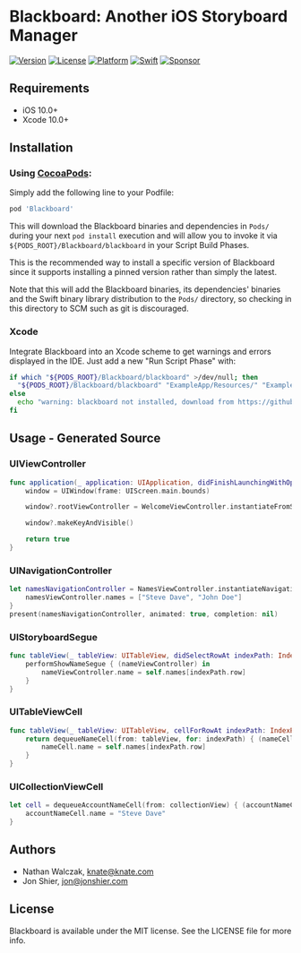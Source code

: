 # Blackboard: Another iOS Storyboard Manager

[![Version](https://img.shields.io/badge/version-5.1.1-brightgreen.svg)]()
[![License](https://img.shields.io/badge/license-MIT-222222.svg)](http://opensource.org/licenses/MIT)
[![Platform](https://img.shields.io/badge/platform-ios-lightgrey.svg)](https://developer.apple.com/ios/)
[![Swift](https://img.shields.io/badge/swift-4.2-yellow.svg)](https://swift.org)
[![Sponsor](https://img.shields.io/badge/Sponsor-Detroit%20Labs-000000.svg)](http://www.detroitlabs.com/)

## Requirements

- iOS 10.0+
- Xcode 10.0+

## Installation

### Using [CocoaPods](https://cocoapods.org):

Simply add the following line to your Podfile:

```ruby
pod 'Blackboard'
```

This will download the Blackboard binaries and dependencies in `Pods/` during your next
`pod install` execution and will allow you to invoke it via `${PODS_ROOT}/Blackboard/blackboard`
in your Script Build Phases.

This is the recommended way to install a specific version of Blackboard since it supports
installing a pinned version rather than simply the latest.

Note that this will add the Blackboard binaries, its dependencies' binaries and the Swift binary
library distribution to the `Pods/` directory, so checking in this directory to SCM such as
git is discouraged.

### Xcode

Integrate Blackboard into an Xcode scheme to get warnings and errors displayed
in the IDE. Just add a new "Run Script Phase" with:

```bash
if which "${PODS_ROOT}/Blackboard/blackboard" >/dev/null; then
  "${PODS_ROOT}/Blackboard/blackboard" "ExampleApp/Resources/" "ExampleApp/Source/Generated/"
else
  echo "warning: blackboard not installed, download from https://github.com/NathanE73/Blackboard"
fi
```

## Usage - Generated Source

### UIViewController

```swift
func application(_ application: UIApplication, didFinishLaunchingWithOptions launchOptions: [UIApplicationLaunchOptionsKey: Any]?) -> Bool {
    window = UIWindow(frame: UIScreen.main.bounds)

    window?.rootViewController = WelcomeViewController.instantiateFromStoryboard()

    window?.makeKeyAndVisible()

    return true
}
```

### UINavigationController

```swift
let namesNavigationController = NamesViewController.instantiateNavigationControllerFromStoryboard { (namesViewController) in
    namesViewController.names = ["Steve Dave", "John Doe"]
}
present(namesNavigationController, animated: true, completion: nil)
```

### UIStoryboardSegue

```swift
func tableView(_ tableView: UITableView, didSelectRowAt indexPath: IndexPath) {
    performShowNameSegue { (nameViewController) in
        nameViewController.name = self.names[indexPath.row]
    }
}
```

### UITableViewCell

```swift
func tableView(_ tableView: UITableView, cellForRowAt indexPath: IndexPath) -> UITableViewCell {
    return dequeueNameCell(from: tableView, for: indexPath) { (nameCell) in
        nameCell.name = self.names[indexPath.row]
    }
}
```

### UICollectionViewCell

```swift
let cell = dequeueAccountNameCell(from: collectionView) { (accountNameCell) in
    accountNameCell.name = "Steve Dave"
}
```

## Authors

- Nathan Walczak, knate@knate.com
- Jon Shier, jon@jonshier.com

## License

Blackboard is available under the MIT license. See the LICENSE file for more info.
